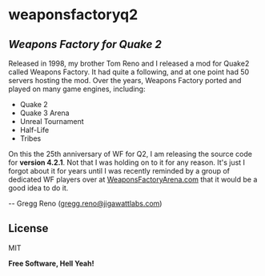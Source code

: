 # weaponsfactoryq2
## _Weapons Factory for Quake 2_

Released in 1998, my brother Tom Reno and I released a mod for Quake2 called Weapons Factory. It had quite a following, and at one point had 50 servers hosting the mod.  Over the years, Weapons Factory ported and played on many game engines, including:

 - Quake 2
 - Quake 3 Arena
 - Unreal Tournament
 - Half-Life
 - Tribes

On this the 25th anniversary of WF for Q2, I am releasing the source code for **version 4.2.1**.  Not that I was holding on to it for any reason.  It's just I forgot about it for years until I was recently reminded by a group of dedicated WF players over at [WeaponsFactoryArena.com](http://weaponsfactoryarena.com) that it would be a good idea to do it.

-- Gregg Reno (gregg.reno@jigawattlabs.com)

## License

MIT

**Free Software, Hell Yeah!**

